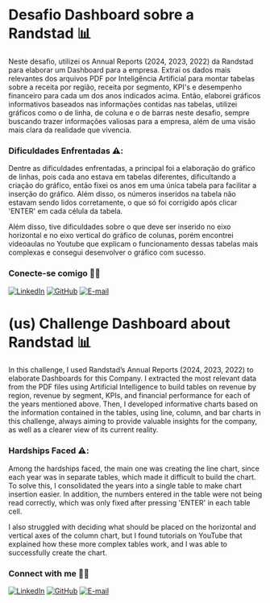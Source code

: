 
# Desafio Dashboard sobre a Randstad 📊

Neste desafio, utilizei os Annual Reports (2024, 2023, 2022) da Randstad para elaborar um Dashboard para a empresa. Extraí os dados mais relevantes dos arquivos PDF por Inteligência Artificial para montar tabelas sobre a receita por região, receita por segmento, KPI's e desempenho financeiro para cada um dos anos indicados acima. Então, elaborei gráficos informativos baseados nas informações contidas nas tabelas, utilizei gráficos como o de linha, de coluna e o de barras neste desafio, sempre buscando trazer informações valiosas para a empresa, além de uma visão mais clara da realidade que vivencia.

### Dificuldades Enfrentadas ⚠️:
Dentre as dificuldades enfrentadas, a principal foi a elaboração do gráfico de linhas, pois cada ano estava em tabelas diferentes, dificultando a criação do gráfico, então fixei os anos em uma única tabela para facilitar a inserção do gráfico. Além disso, os números inseridos na tabela não estavam sendo lidos corretamente, o que só foi corrigido após clicar 'ENTER' em cada célula da tabela.

Além disso, tive dificuldades sobre o que deve ser inserido no eixo horizontal e no eixo vertical do gráfico de colunas, porém encontrei videoaulas no Youtube que explicam o funcionamento dessas tabelas mais complexas e consegui desenvolver o gráfico com sucesso.


### Conecte-se comigo 🤝🌐

[![LinkedIn](https://img.shields.io/badge/LinkedIn-0077B5?style=for-the-badge&logo=linkedin&logoColor=white)](https://www.linkedin.com/in/giuliano-ferreira-563823210/)
[![GitHub](https://img.shields.io/badge/GitHub-100000?style=for-the-badge&logo=github&logoColor=white)](https://github.com/giuthelink)
[![E-mail](https://img.shields.io/badge/-Email-000?style=for-the-badge&logo=microsoft-outlook&logoColor=007BFF)](mailto:giuliano.br.work@outlook.com)

# (us) Challenge Dashboard about Randstad 📊

In this challenge, I used Randstad’s Annual Reports (2024, 2023, 2022) to elaborate Dashboards for this Company. I extracted the most relevant data from the PDF files using Artificial Intelligence to build tables on revenue by region, revenue by segment, KPIs, and financial performance for each of the years mentioned above. Then, I developed informative charts based on the information contained in the tables, using line, column, and bar charts in this challenge, always aiming to provide valuable insights for the company, as well as a clearer view of its current reality.

### Hardships Faced ⚠️:

Among the hardships faced, the main one was creating the line chart, since each year was in separate tables, which made it difficult to build the chart. To solve this, I consolidated the years into a single table to make chart insertion easier. In addition, the numbers entered in the table were not being read correctly, which was only fixed after pressing 'ENTER' in each table cell.

I also struggled with deciding what should be placed on the horizontal and vertical axes of the column chart, but I found tutorials on YouTube that explained how these more complex tables work, and I was able to successfully create the chart.


### Connect with me 🤝🌐
[![LinkedIn](https://img.shields.io/badge/LinkedIn-0077B5?style=for-the-badge&logo=linkedin&logoColor=white)](https://www.linkedin.com/in/giuliano-ferreira-563823210/)
[![GitHub](https://img.shields.io/badge/GitHub-100000?style=for-the-badge&logo=github&logoColor=white)](https://github.com/giuthelink)
[![E-mail](https://img.shields.io/badge/-Email-000?style=for-the-badge&logo=microsoft-outlook&logoColor=007BFF)](mailto:giuliano.br.work@outlook.com)
